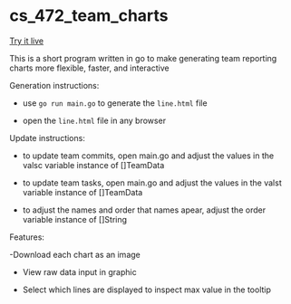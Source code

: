 # cs_472_team_charts

[Try it live](https://rawcdn.githack.com/thenick775/cs_472_team_charts/7497c37b2748ee99a2fdb5dd865770eb1d4bbee2/line.html)

This is a short program written in go to make generating team reporting charts more flexible, faster, and interactive

Generation instructions:

- use `go run main.go` to generate the `line.html` file

- open the `line.html` file in any browser

Update instructions:

- to update team commits, open main.go and adjust the values in the valsc variable instance of []TeamData

- to update team tasks, open main.go and adjust the values in the valst variable instance of []TeamData

- to adjust the names and order that names apear, adjust the order variable instance of []String

Features:

 -Download each chart as an image

- View raw data input in graphic

- Select which lines are displayed to inspect max value in the tooltip
